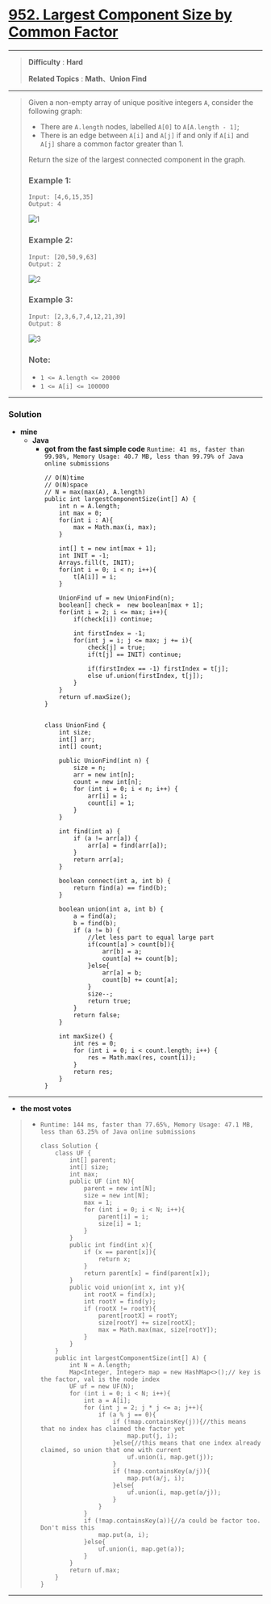 # [952. Largest Component Size by Common Factor](https://leetcode.com/problems/largest-component-size-by-common-factor/)

---

> **Difficulty** : **Hard**
>
> **Related Topics** : **Math**、**Union Find**

---

> Given a non-empty array of unique positive integers `A`, consider the following graph:
> * There are `A.length` nodes, labelled `A[0]` to `A[A.length - 1]`;
> * There is an edge between `A[i]` and `A[j]` if and only if `A[i]` and `A[j]` share a common factor greater than 1.
>
> Return the size of the largest connected component in the graph.
>
>
>
> ### Example 1:
> ```
> Input: [4,6,15,35]
> Output: 4
> ```
> ![1](https://assets.leetcode.com/uploads/2018/12/01/ex1.png)
>
> ### Example 2:
> ```
> Input: [20,50,9,63]
> Output: 2
> ```
> ![2](https://assets.leetcode.com/uploads/2018/12/01/ex2.png)
>
> ### Example 3:
> ```
> Input: [2,3,6,7,4,12,21,39]
> Output: 8
> ```
> ![3](https://assets.leetcode.com/uploads/2018/12/01/ex3.png)
>
> ### Note:
> * `1 <= A.length <= 20000`
> * `1 <= A[i] <= 100000`

---


### Solution
* **mine**
  * **Java**
    * **got from the fast simple code** `Runtime: 41 ms, faster than 99.98%, Memory Usage: 40.7 MB, less than 99.79% of Java online submissions`
      ```
      // O(N)time
      // O(N)space
      // N = max(max(A), A.length)
      public int largestComponentSize(int[] A) {
          int n = A.length;
          int max = 0;
          for(int i : A){
              max = Math.max(i, max);
          }

          int[] t = new int[max + 1];
          int INIT = -1;
          Arrays.fill(t, INIT);
          for(int i = 0; i < n; i++){
              t[A[i]] = i;
          }

          UnionFind uf = new UnionFind(n);
          boolean[] check =  new boolean[max + 1];
          for(int i = 2; i <= max; i++){
              if(check[i]) continue;

              int firstIndex = -1;
              for(int j = i; j <= max; j += i){
                  check[j] = true;
                  if(t[j] == INIT) continue;

                  if(firstIndex == -1) firstIndex = t[j];
                  else uf.union(firstIndex, t[j]);
              }
          }
          return uf.maxSize();
      }


      class UnionFind {
          int size;
          int[] arr;
          int[] count;

          public UnionFind(int n) {
              size = n;
              arr = new int[n];
              count = new int[n];
              for (int i = 0; i < n; i++) {
                  arr[i] = i;
                  count[i] = 1;
              }
          }

          int find(int a) {
              if (a != arr[a]) {
                  arr[a] = find(arr[a]);
              }
              return arr[a];
          }

          boolean connect(int a, int b) {
              return find(a) == find(b);
          }

          boolean union(int a, int b) {
              a = find(a);
              b = find(b);
              if (a != b) {
                  //let less part to equal large part
                  if(count[a] > count[b]){
                      arr[b] = a;
                      count[a] += count[b];
                  }else{
                      arr[a] = b;
                      count[b] += count[a];
                  }
                  size--;
                  return true;
              }
              return false;
          }

          int maxSize() {
              int res = 0;
              for (int i = 0; i < count.length; i++) {
                  res = Math.max(res, count[i]);
              }
              return res;
          }
      }
      ```

---

* **the most votes**
>  * `Runtime: 144 ms, faster than 77.65%, Memory Usage: 47.1 MB, less than 63.25% of Java online submissions`
>    ```
>    class Solution {
>        class UF {
>            int[] parent;
>            int[] size;
>            int max;
>            public UF (int N){
>                parent = new int[N];
>                size = new int[N];
>                max = 1;
>                for (int i = 0; i < N; i++){
>                    parent[i] = i;
>                    size[i] = 1;
>                }
>            }
>            public int find(int x){
>                if (x == parent[x]){
>                    return x;
>                }
>                return parent[x] = find(parent[x]);
>            }
>            public void union(int x, int y){
>                int rootX = find(x);
>                int rootY = find(y);
>                if (rootX != rootY){
>                    parent[rootX] = rootY;
>                    size[rootY] += size[rootX];
>                    max = Math.max(max, size[rootY]);
>                }
>            }
>        }
>        public int largestComponentSize(int[] A) {
>            int N = A.length;
>            Map<Integer, Integer> map = new HashMap<>();// key is the factor, val is the node index
>            UF uf = new UF(N);
>            for (int i = 0; i < N; i++){
>                int a = A[i];
>                for (int j = 2; j * j <= a; j++){
>                    if (a % j == 0){
>                        if (!map.containsKey(j)){//this means that no index has claimed the factor yet
>                            map.put(j, i);
>                        }else{//this means that one index already claimed, so union that one with current
>                            uf.union(i, map.get(j));
>                        }
>                        if (!map.containsKey(a/j)){
>                            map.put(a/j, i);
>                        }else{
>                            uf.union(i, map.get(a/j));
>                        }
>                    }
>                }
>                if (!map.containsKey(a)){//a could be factor too. Don't miss this
>                    map.put(a, i);
>                }else{
>                    uf.union(i, map.get(a));
>                }
>            }
>            return uf.max;
>        }
>    }
>    ```

---

